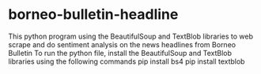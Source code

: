 # borneo-bulletin-headline
This python program using the BeautifulSoup and TextBlob libraries to web scrape and do sentiment analysis on the news headlines from Borneo Bulletin
To run the python file, install the BeautifulSoup and TextBlob libraries using the following commands
pip install bs4
pip install textblob
